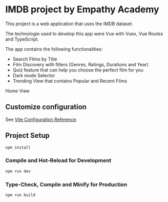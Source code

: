 # IMDB project by Empathy Academy
This project is a web application that uses the IMDB dataset.

The technologie used to develop this app were Vue with Vuex, Vue Routes and TypeScript.

The app contains the following functionalities:
+ Search Films by Title
+ Film Discovery with filters (Genres, Ratings, Durations and Year)
+ Quiz feature that can help you choose the perfect film for you
+ Dark mode Selector
+ Trending View that contains Popular and Recent Films



Home View

## Customize configuration

See [Vite Configuration Reference](https://vitejs.dev/config/).

## Project Setup

```sh
npm install
```

### Compile and Hot-Reload for Development

```sh
npm run dev
```

### Type-Check, Compile and Minify for Production

```sh
npm run build
```
